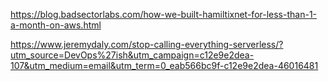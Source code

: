 https://blog.badsectorlabs.com/how-we-built-hamiltixnet-for-less-than-1-a-month-on-aws.html

https://www.jeremydaly.com/stop-calling-everything-serverless/?utm_source=DevOps%27ish&utm_campaign=c12e9e2dea-107&utm_medium=email&utm_term=0_eab566bc9f-c12e9e2dea-46016481
